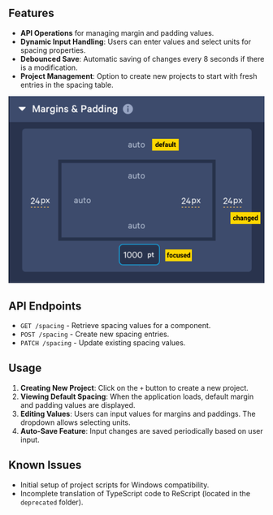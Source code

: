 ## Features

- **API Operations** for managing margin and padding values.
- **Dynamic Input Handling**: Users can enter values and select units for spacing properties.
- **Debounced Save**: Automatic saving of changes every 8 seconds if there is a modification.
- **Project Management**: Option to create new projects to start with fresh entries in the spacing table.

![Prism Component](./prism.png "Prism Component")

## API Endpoints

- `GET /spacing` - Retrieve spacing values for a component.
- `POST /spacing` - Create new spacing entries.
- `PATCH /spacing` - Update existing spacing values.

## Usage

1. **Creating New Project**: Click on the `+` button to create a new project.
2. **Viewing Default Spacing**: When the application loads, default margin and padding values are displayed.
3. **Editing Values**: Users can input values for margins and paddings. The dropdown allows selecting units.
4. **Auto-Save Feature**: Input changes are saved periodically based on user input.

## Known Issues

- Initial setup of project scripts for Windows compatibility.
- Incomplete translation of TypeScript code to ReScript (located in the `deprecated` folder).
